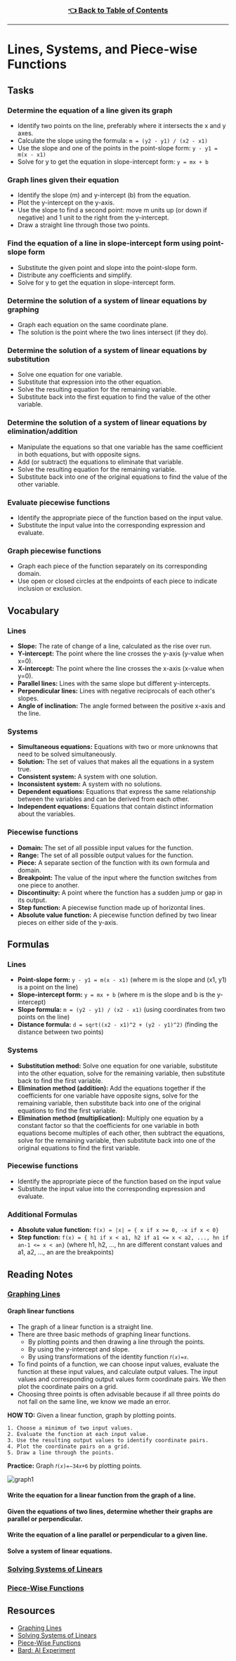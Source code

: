 <h3 align="center"><a href="https://github.com/HexxKing/hexxs_study_notes#-1">👈 Back to Table of Contents</a></h3>

---

# Lines, Systems, and Piece-wise Functions

## Tasks

### Determine the equation of a line given its graph

  - Identify two points on the line, preferably where it intersects the x and y axes.
  - Calculate the slope using the formula: `m = (y2 - y1) / (x2 - x1)`
  - Use the slope and one of the points in the point-slope form: `y - y1 = m(x - x1)`
  - Solve for y to get the equation in slope-intercept form: `y = mx + b`

### Graph lines given their equation

  - Identify the slope (m) and y-intercept (b) from the equation.
  - Plot the y-intercept on the y-axis.
  - Use the slope to find a second point: move m units up (or down if negative) and 1 unit to the right from the y-intercept.
  - Draw a straight line through those two points.

### Find the equation of a line in slope-intercept form using point-slope form

  - Substitute the given point and slope into the point-slope form.
  - Distribute any coefficients and simplify.
  - Solve for y to get the equation in slope-intercept form.

### Determine the solution of a system of linear equations by graphing

  - Graph each equation on the same coordinate plane.
  - The solution is the point where the two lines intersect (if they do).

### Determine the solution of a system of linear equations by substitution

  - Solve one equation for one variable.
  - Substitute that expression into the other equation.
  - Solve the resulting equation for the remaining variable.
  - Substitute back into the first equation to find the value of the other variable.

### Determine the solution of a system of linear equations by elimination/addition

  - Manipulate the equations so that one variable has the same coefficient in both equations, but with opposite signs.
  - Add (or subtract) the equations to eliminate that variable.
  - Solve the resulting equation for the remaining variable.
  - Substitute back into one of the original equations to find the value of the other variable.

### Evaluate piecewise functions

  - Identify the appropriate piece of the function based on the input value.
  - Substitute the input value into the corresponding expression and evaluate.

### Graph piecewise functions

  - Graph each piece of the function separately on its corresponding domain.
  - Use open or closed circles at the endpoints of each piece to indicate inclusion or exclusion.

## Vocabulary

### Lines

- **Slope:** The rate of change of a line, calculated as the rise over run.
- **Y-intercept:** The point where the line crosses the y-axis (y-value when x=0).
- **X-intercept:** The point where the line crosses the x-axis (x-value when y=0).
- **Parallel lines:** Lines with the same slope but different y-intercepts.
- **Perpendicular lines:** Lines with negative reciprocals of each other's slopes.
- **Angle of inclination:** The angle formed between the positive x-axis and the line.

### Systems

- **Simultaneous equations:** Equations with two or more unknowns that need to be solved simultaneously.
- **Solution:** The set of values that makes all the equations in a system true.
- **Consistent system:** A system with one solution.
- **Inconsistent system:** A system with no solutions.
- **Dependent equations:** Equations that express the same relationship between the variables and can be derived from each other.
- **Independent equations:** Equations that contain distinct information about the variables.

### Piecewise functions

- **Domain:** The set of all possible input values for the function.
- **Range:** The set of all possible output values for the function.
- **Piece:** A separate section of the function with its own formula and domain.
- **Breakpoint:** The value of the input where the function switches from one piece to another.
- **Discontinuity:** A point where the function has a sudden jump or gap in its output.
- **Step function:** A piecewise function made up of horizontal lines.
- **Absolute value function:** A piecewise function defined by two linear pieces on either side of the y-axis.

## Formulas

### Lines

- **Point-slope form:** `y - y1 = m(x - x1)` (where m is the slope and (x1, y1) is a point on the line)
- **Slope-intercept form:** `y = mx + b` (where m is the slope and b is the y-intercept)
- **Slope formula:** `m = (y2 - y1) / (x2 - x1)` (using coordinates from two points on the line)
- **Distance formula:** `d = sqrt((x2 - x1)^2 + (y2 - y1)^2)` (finding the distance between two points)

### Systems

- **Substitution method:** Solve one equation for one variable, substitute into the other equation, solve for the remaining variable, then substitute back to find the first variable.
- **Elimination method (addition):** Add the equations together if the coefficients for one variable have opposite signs, solve for the remaining variable, then substitute back into one of the original equations to find the first variable.
- **Elimination method (multiplication):** Multiply one equation by a constant factor so that the coefficients for one variable in both equations become multiples of each other, then subtract the equations, solve for the remaining variable, then substitute back into one of the original equations to find the first variable.

### Piecewise functions

- Identify the appropriate piece of the function based on the input value
- Substitute the input value into the corresponding expression and evaluate.

### Additional Formulas

- **Absolute value function:** `f(x) = |x| = { x if x >= 0, -x if x < 0}`
- **Step function:** `f(x) = { h1 if x < a1, h2 if a1 <= x < a2, ..., hn if an-1 <= x < an}` (where h1, h2, ..., hn are different constant values and a1, a2, ..., an are the breakpoints)

## Reading Notes

### [Graphing Lines](https://openstax.org/books/precalculus-2e/pages/2-2-graphs-of-linear-functions)

#### Graph linear functions
  - The graph of a linear function is a straight line.
  - There are three basic methods of graphing linear functions. 
    - By plotting points and then drawing a line through the points. 
    - By using the y-intercept and slope. 
    - By using transformations of the identity function `𝑓(𝑥)=𝑥`.
  - To find points of a function, we can choose input values, evaluate the function at these input values, and calculate output values. The input values and corresponding output values form coordinate pairs. We then plot the coordinate pairs on a grid. 
  - Choosing three points is often advisable because if all three points do not fall on the same line, we know we made an error.
  
  **HOW TO:** Given a linear function, graph by plotting points.

    1. Choose a minimum of two input values.
    2. Evaluate the function at each input value.
    3. Use the resulting output values to identify coordinate pairs.
    4. Plot the coordinate pairs on a grid.
    5. Draw a line through the points.
  
  **Practice:** Graph `𝑓(𝑥)=−34𝑥+6` by plotting points.

![graph1](./assets/graph1.png)






#### Write the equation for a linear function from the graph of a line.
#### Given the equations of two lines, determine whether their graphs are parallel or perpendicular.
#### Write the equation of a line parallel or perpendicular to a given line.
#### Solve a system of linear equations.

### [Solving Systems of Linears](https://openstax.org/books/precalculus-2e/pages/9-1-systems-of-linear-equations-two-variables)

### [Piece-Wise Functions](https://openstax.org/books/precalculus-2e/pages/1-2-domain-and-range?query=piecewise%20functions&target=%7B%22index%22%3A0%2C%22type%22%3A%22search%22%7D#fs-id1165134042316)

## Resources

- [Graphing Lines](https://openstax.org/books/precalculus-2e/pages/2-2-graphs-of-linear-functions)
- [Solving Systems of Linears](https://openstax.org/books/precalculus-2e/pages/9-1-systems-of-linear-equations-two-variables)
- [Piece-Wise Functions](https://openstax.org/books/precalculus-2e/pages/1-2-domain-and-range?query=piecewise%20functions&target=%7B%22index%22%3A0%2C%22type%22%3A%22search%22%7D#fs-id1165134042316)
- [Bard: AI Experiment](https://g.co/bard/share/37c348beb2b7)